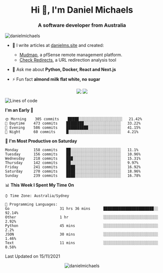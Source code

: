<h1 align="center">Hi 👋, I'm Daniel Michaels</h1>
<h3 align="center">A software developer from Australia</h3>
<p align="left"> <img src="https://komarev.com/ghpvc/?username=danielmichaels" alt="danielmichaels" /> </p>

- 📝 I write articles at [danielms.site](https://danielms.site?ref=danielmichaels-github) and created:
    - [Mudmap](https://mudmap.io?ref=danielmichaels-github), a pfSense remote management platform.
    - [Check Redirects](https://www.check-redirects.com?ref=danielmichaels-github), a URL redirection analysis tool
- 💬 Ask me about **Python, Docker, React and Next.js**

- ⚡ Fun fact **almond milk flat white, no sugar**

<p align="center">
<a href="https://twitter.com/dansult" target="_blank"><img align="center" src="https://img.shields.io/badge/twitter-%231DA1F2.svg?&style=for-the-badge&logo=twitter&logoColor=white"></a>
<a href="https://linkedin.com/in/daniel-michaels" target="_blank"><img align="center" src="https://img.shields.io/badge/linkedin-%230077B5.svg?&style=for-the-badge&logo=linkedin&logoColor=white"></a>
</p>

<!--START_SECTION:waka-->
![Lines of code](https://img.shields.io/badge/From%20Hello%20World%20I%27ve%20Written-389707%20lines%20of%20code-blue)

**I'm an Early 🐤** 

```text
🌞 Morning    305 commits    █████░░░░░░░░░░░░░░░░░░░░   21.42% 
🌆 Daytime    473 commits    ████████░░░░░░░░░░░░░░░░░   33.22% 
🌃 Evening    586 commits    ██████████░░░░░░░░░░░░░░░   41.15% 
🌙 Night      60 commits     █░░░░░░░░░░░░░░░░░░░░░░░░   4.21%

```
📅 **I'm Most Productive on Saturday** 

```text
Monday       158 commits    ██░░░░░░░░░░░░░░░░░░░░░░░   11.1% 
Tuesday      156 commits    ██░░░░░░░░░░░░░░░░░░░░░░░   10.96% 
Wednesday    218 commits    ███░░░░░░░░░░░░░░░░░░░░░░   15.31% 
Thursday     142 commits    ██░░░░░░░░░░░░░░░░░░░░░░░   9.97% 
Friday       241 commits    ████░░░░░░░░░░░░░░░░░░░░░   16.92% 
Saturday     270 commits    ████░░░░░░░░░░░░░░░░░░░░░   18.96% 
Sunday       239 commits    ████░░░░░░░░░░░░░░░░░░░░░   16.78%

```


📊 **This Week I Spent My Time On** 

```text
⌚︎ Time Zone: Australia/Sydney

💬 Programming Languages: 
Go                       31 hrs 36 mins      ███████████████████████░░   92.14% 
Other                    1 hr                ░░░░░░░░░░░░░░░░░░░░░░░░░   2.92% 
Python                   45 mins             ░░░░░░░░░░░░░░░░░░░░░░░░░   2.2% 
JSON                     30 mins             ░░░░░░░░░░░░░░░░░░░░░░░░░   1.46% 
Text                     11 mins             ░░░░░░░░░░░░░░░░░░░░░░░░░   0.58%

```


 Last Updated on 15/11/2021
<!--END_SECTION:waka-->

<p align="center"> <img src="https://github-readme-stats.vercel.app/api?username=danielmichaels&show_icons=true" alt="danielmichaels" /> </p>

